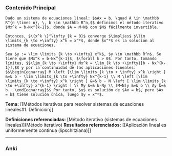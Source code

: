 ### Contenido Principal

```ad-proposition
Dado un sistema de ecuaciones lineal: $$Ax = b, \quad A \in \mathbb R^{n \times n}, \, b \in \mathbb R^n,$$ definimos el método iterativo $Mx^k = b-Nx^{k-1}$, donde $A = M+N$ con $M$ fácilmente invertible.

Entonces, $\{x^k \}^\infty_{k = 0}$ converge $\implies$ $\lim \limits_{k \to +\infty} x^k = x^*$, donde $x^*$ es la solución al sistema de ecuaciones.
```

```ad-proof
Sea $y := \lim \limits_{k \to +\infty} x^k$, $y \in \mathbb R^n$. Se tiene que $Mx^k = b-Nx^{k-1}$, $\forall k > 0$. Por tanto, tomando límites, $$\lim_{k \to +\infty} Mx^k = \lim_{k \to +\infty}[b - Nx^{k-1}],$$ y por la continuidad de las aplicaciones lineales:
$$\begin{eqnarray} M \left [\lim \limits_{k \to + \infty} x^k \right ] &=& b - \lim \limits_{k \to +\infty} Nx^{k-1} \\ M \left [\lim \limits_{k \to +\infty} x^k \right ] &=& b - N \left [ \lim \limits_{k \to +\infty} x^{k-1} \right ] \\ My &=& b-Ny \\ (M+N)y &=& b \\ Ay &=& b.  \end{eqnarray}$$ Por tanto, $y$ es solución de $Ax = b$, pero $Ax = b$ tiene solución única, luego $y = x^*$.
```

**Tema:** [[Métodos iterativos para resolver sistemas de ecuaciones lineales#1. Definición]]

**Definiciones referenciadas:** [Método iterativo (sistemas de ecuaciones lineales)](Método iterativo)
**Resultados referenciados:** [[Aplicación lineal es uniformemente continua (lipschitziana)]]

---
### Anki
